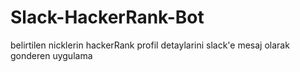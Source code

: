 # Slack-HackerRank-Bot
belirtilen nicklerin hackerRank profil detaylarini slack'e mesaj olarak gonderen uygulama
